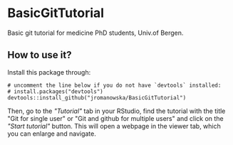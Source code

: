 # BasicGitTutorial

Basic git tutorial for medicine PhD students, Univ.of Bergen.

## How to use it?

Install this package through:

```
# uncomment the line below if you do not have `devtools` installed:
# install.packages("devtools")
devtools::install_github("jromanowska/BasicGitTutorial")
```

Then, go to the _"Tutorial"_ tab in your RStudio, find the tutorial with
the title "Git for single user" or "Git and github for multiple users" and
click on the _"Start tutorial"_ button.
This will open a webpage in the viewer tab, which you can enlarge and navigate.
